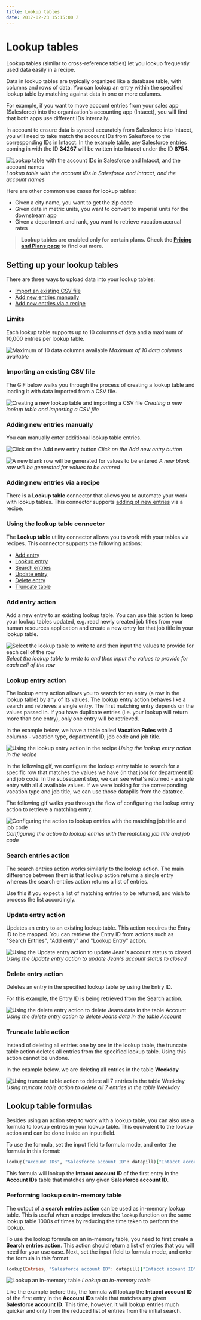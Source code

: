 ```yaml
---
title: Lookup tables
date: 2017-02-23 15:15:00 Z
---
```


# Lookup tables

Lookup tables (similar to cross-reference tables) let you lookup frequently used data easily in a recipe.

Data in lookup tables are typically organized like a database table, with columns and rows of data. You can lookup an entry within the specified lookup table by matching against data in one or more columns.

For example, if you want to move account entries from your sales app (Salesforce) into the organization's accounting app (Intacct), you will find that both apps use different IDs internally.

In account to ensure data is synced accurately from Salesforce into Intacct, you will need to take match the account IDs from Salesforce to the corresponding IDs in Intacct. In the example table, any Salesforce entries coming in with the ID **34267** will be written into Intacct under the ID **6754**.

![Lookup table with the account IDs in Salesforce and Intacct, and the account names](/assets/images/features/lookup-tables/example-lookup-table.png)
*Lookup table with the account IDs in Salesforce and Intacct, and the account names*

Here are other common use cases for lookup tables:
* Given a city name, you want to get the zip code
* Given data in metric units, you want to convert to imperial units for the downstream app
* Given a department and rank, you want to retrieve vacation accrual rates

> **Lookup tables are enabled only for certain plans. Check the [Pricing and Plans page](https://www.workato.com/pricing) to find out more.**

## Setting up your lookup tables
There are three ways to upload data into your lookup tables:
- [Import an existing CSV file](#importing-an-existing-csv-file)
- [Add new entries manually](#adding-new-entries-manually)
- [Add new entries via a recipe](#adding-new-entries-via-a-recipe)

### Limits
Each lookup table supports up to 10 columns of data and a maximum of 10,000 entries per lookup table.

![Maximum of 10 data columns available](/assets/images/features/lookup-tables/lookup-tables-4.png)
*Maximum of 10 data columns available*

### Importing an existing CSV file
The GIF below walks you through the process of creating a lookup table and loading it with data imported from a CSV file.

![Creating a new lookup table and importing a CSV file](/assets/images/features/lookup-tables/lookup-tables-1.gif)
*Creating a new lookup table and importing a CSV file*

### Adding new entries manually
You can manually enter additional lookup table entries.

![Click on the Add new entry button](/assets/images/features/lookup-tables/lookup-tables-2.png)
*Click on the Add new entry button*

![A new blank row will be generated for values to be entered](/assets/images/features/lookup-tables/lookup-tables-3.png)
*A new blank row will be generated for values to be entered*

### Adding new entries via a recipe
There is a **Lookup table** connector that allows you to automate your work with lookup tables. This connector supports [adding of new entries](#add-entry-action) via a recipe.

### Using the lookup table connector
The **Lookup table** utility connector allows you to work with your tables via recipes. This connector supports the following actions:

* [Add entry](#add-entry-action)
* [Lookup entry](#lookup-entry-action)
* [Search entries](#search-entries-action)
* [Update entry](#update-entry-action)
* [Delete entry](#delete-entry-action)
* [Truncate table](#truncate-table-action)

### Add entry action
Add a new entry to an existing lookup table. You can use this action to keep your lookup tables updated, e.g. read newly created job titles from your human resources application and create a new entry for that job title in your lookup table.

![Select the lookup table to write to and then input the values to provide for each cell of the row](/assets/images/features/lookup-tables/lookup-tables-7.gif)
*Select the lookup table to write to and then input the values to provide for each cell of the row*

### Lookup entry action
The lookup entry action allows you to search for an entry (a row in the lookup table) by any of its values. The lookup entry action behaves like a search and retrieves a single entry. The first matching entry depends on the values passed in. If you have duplicate entries (i.e. your lookup will return more than one entry), only one entry will be retrieved.

In the example below, we have a table called **Vacation Rules** with 4 columns - vacation type, department ID, job code and job title.

![Using the lookup entry action in the recipe](/assets/images/features/lookup-tables/lookup-tables-5.png)
*Using the lookup entry action in the recipe*

In the following gif, we configure the lookup entry table to search for a specific row that matches the values we have (in that job) for department ID and job code. In the subsequent step, we can see what's returned - a single entry with all 4 available values. If we were looking for the corresponding vacation type and job title, we can use those datapills from the datatree.

The following gif walks you through the flow of configuring the lookup entry action to retrieve a matching entry.

![Configuring the action to lookup entries with the matching job title and job code](/assets/images/features/lookup-tables/lookup-tables-6.gif)
*Configuring the action to lookup entries with the matching job title and job code*

### Search entries action
The search entries action works similarly to the lookup action. The main difference between them is that lookup action returns a single entry whereas the search entries action returns a list of entries.

Use this if you expect a list of matching entries to be returned, and wish to process the list accordingly.

### Update entry action
Updates an entry to an existing lookup table. This action requires the Entry ID to be mapped. You can retrieve the Entry ID from actions such as "Search Entries", "Add entry" and "Lookup Entry" action.

![Using the Update entry action to update Jean's account status to closed](/assets/images/features/lookup-tables/lookup-tables-8.gif)
*Using the Update entry action to update Jean's account status to closed*

### Delete entry action
Deletes an entry in the specified lookup table by using the Entry ID.

For this example, the Entry ID is being retrieved from the Search action.

![Using the delete entry action to delete Jeans data in the table Account](/assets/images/features/lookup-tables/lookup-tables-9.gif)
*Using the delete entry action to delete Jeans data in the table Account*


### Truncate table action
Instead of deleting all entries one by one in the lookup table, the truncate table action deletes all entries from the specified lookup table. Using this action cannot be undone.

In the example below, we are deleting all entries in the table **Weekday**

![Using truncate table action to delete all 7 entries in the table Weekday](/assets/images/features/lookup-tables/truncate-table.gif)
*Using truncate table action to delete all 7 entries in the table Weekday*

## Lookup table formulas
Besides using an action step to work with a lookup table, you can also use a formula to lookup entries in your lookup table. This equivalent to the lookup action and can be done inside an input field.

To use the formula, set the input field to formula mode, and enter the formula in this format:

```ruby
lookup("Account IDs", "Salesforce account ID": datapill)["Intacct account ID"]
```

This formula will lookup the **Intacct account ID** of the first entry in the **Account IDs** table that matches any given **Salesforce account ID**.

### Performing lookup on in-memory table

The output of a **search entries action** can be used as in-memory lookup table. This is useful when a recipe invokes the `lookup` function on the same lookup table 1000s of times by reducing the time taken to perform the lookup.

To use the lookup formula on an in-memory table, you need to first create a **Search entries action**. This action should return a list of entries that you will need for your use case. Next, set the input field to formula mode, and enter the formula in this format:

```ruby
lookup(Entries, "Salesforce account ID": datapill)["Intacct account ID"]
```

![Lookup an in-memory table](/assets/images/features/lookup-tables/lookup-in-memory-tables.png)
*Lookup an in-memory table*

Like the example before this, the formula will lookup the **Intacct account ID** of the first entry in the **Account IDs** table that matches any given **Salesforce account ID**. This time, however, it will lookup entries much quicker and only from the reduced list of entries from the initial search.
